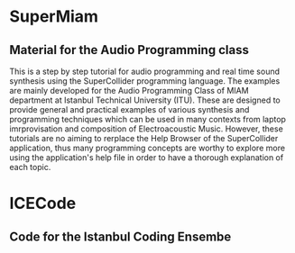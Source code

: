 # SuperMiam
## Material for the Audio Programming class

This is a step by step tutorial for audio programming and real time sound
synthesis using the SuperCollider programming language. The examples are mainly
developed for the Audio Programming Class of MIAM department at Istanbul
Technical University (ITU). These are designed to provide general and practical examples of various synthesis and programming techniques which can be used in many contexts from laptop imrprovisation and composition of Electroacoustic Music. However, these tutorials are no aiming to rerplace the Help Browser of the SuperCollider application, thus many programming concepts are worthy to explore more using the application's help file in order to have a thorough explanation of each topic.

# ICECode
## Code for the Istanbul Coding Ensembe
